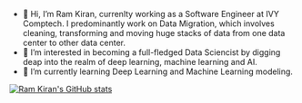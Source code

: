 - 👋 Hi, I’m Ram Kiran, currenlty working as a Software Engineer at IVY Comptech. I predominantly work on Data Migration, which involves cleaning, transforming and moving huge stacks of data from one data center to other data center. 
- 👀 I’m interested in becoming a full-fledged Data Sciencist by digging deap into the realm of deep learning, machine learning and AI.
- 🌱 I’m currently learning Deep Learning and Machine Learning modeling.


<!---
ramkiran55/ramkiran55 is a ✨ special ✨ repository because its `README.md` (this file) appears on your GitHub profile.
You can click the Preview link to take a look at your changes.
--->

[![Ram Kiran's GitHub stats](https://github-readme-stats.vercel.app/api?username=ramkiran55)](https://github.com/anuraghazra/github-readme-stats)
